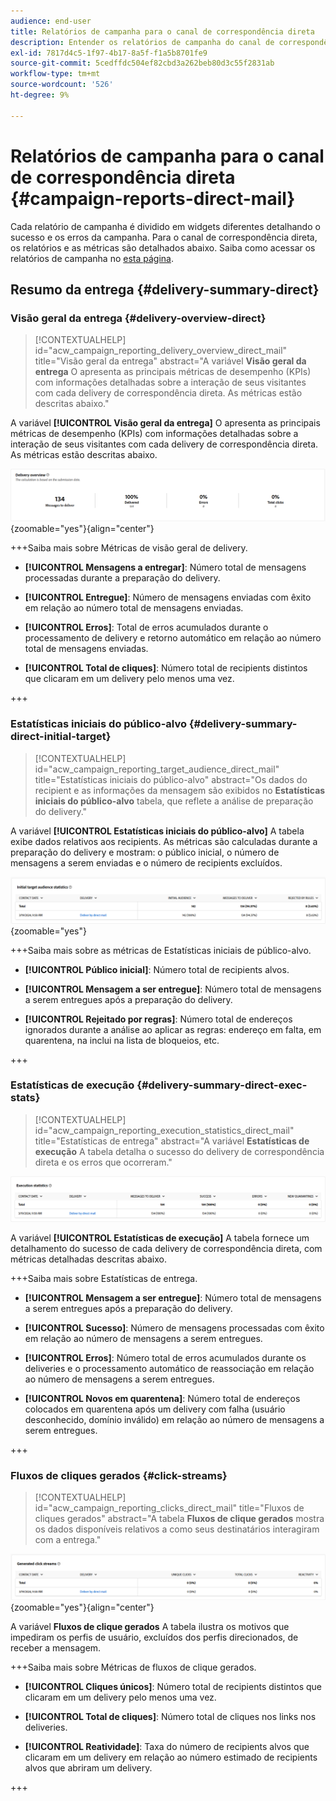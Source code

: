 ```yaml
---
audience: end-user
title: Relatórios de campanha para o canal de correspondência direta
description: Entender os relatórios de campanha do canal de correspondência direta
exl-id: 7817d4c5-1f97-4b17-8a5f-f1a5b8701fe9
source-git-commit: 5cedffdc504ef82cbd3a262beb80d3c55f2831ab
workflow-type: tm+mt
source-wordcount: '526'
ht-degree: 9%

---
```


# Relatórios de campanha para o canal de correspondência direta {#campaign-reports-direct-mail}

Cada relatório de campanha é dividido em widgets diferentes detalhando o sucesso e os erros da campanha. Para o canal de correspondência direta, os relatórios e as métricas são detalhados abaixo. Saiba como acessar os relatórios de campanha no [esta página](campaign-reports.md).

## Resumo da entrega {#delivery-summary-direct}

### Visão geral da entrega {#delivery-overview-direct}

>[!CONTEXTUALHELP]
>id="acw_campaign_reporting_delivery_overview_direct_mail"
>title="Visão geral da entrega"
>abstract="A variável **Visão geral da entrega** O apresenta as principais métricas de desempenho (KPIs) com informações detalhadas sobre a interação de seus visitantes com cada delivery de correspondência direta. As métricas estão descritas abaixo."

A variável **[!UICONTROL Visão geral da entrega]** O apresenta as principais métricas de desempenho (KPIs) com informações detalhadas sobre a interação de seus visitantes com cada delivery de correspondência direta. As métricas estão descritas abaixo.

![](assets/direct-mail-campaign-overview.png){zoomable=&quot;yes&quot;}{align="center"}

+++Saiba mais sobre Métricas de visão geral de delivery.

* **[!UICONTROL Mensagens a entregar]**: Número total de mensagens processadas durante a preparação do delivery.

* **[!UICONTROL Entregue]**: Número de mensagens enviadas com êxito em relação ao número total de mensagens enviadas.

* **[!UICONTROL Erros]**: Total de erros acumulados durante o processamento de delivery e retorno automático em relação ao número total de mensagens enviadas.

* **[!UICONTROL Total de cliques]**: Número total de recipients distintos que clicaram em um delivery pelo menos uma vez.

+++

### Estatísticas iniciais do público-alvo {#delivery-summary-direct-initial-target}

>[!CONTEXTUALHELP]
>id="acw_campaign_reporting_target_audience_direct_mail"
>title="Estatísticas iniciais do público-alvo"
>abstract="Os dados do recipient e as informações da mensagem são exibidos no **Estatísticas iniciais do público-alvo** tabela, que reflete a análise de preparação do delivery."

A variável **[!UICONTROL Estatísticas iniciais do público-alvo]** A tabela exibe dados relativos aos recipients. As métricas são calculadas durante a preparação do delivery e mostram: o público inicial, o número de mensagens a serem enviadas e o número de recipients excluídos.

![](assets/direct-mail-campaign-target-audience.png){zoomable=&quot;yes&quot;}

+++Saiba mais sobre as métricas de Estatísticas iniciais de público-alvo.

* **[!UICONTROL Público inicial]**: Número total de recipients alvos.

* **[!UICONTROL Mensagem a ser entregue]**: Número total de mensagens a serem entregues após a preparação do delivery.

* **[!UICONTROL Rejeitado por regras]**: Número total de endereços ignorados durante a análise ao aplicar as regras: endereço em falta, em quarentena, na inclui na lista de bloqueios, etc.

+++

### Estatísticas de execução {#delivery-summary-direct-exec-stats}

>[!CONTEXTUALHELP]
>id="acw_campaign_reporting_execution_statistics_direct_mail"
>title="Estatísticas de entrega"
>abstract="A variável **Estatísticas de execução** A tabela detalha o sucesso do delivery de correspondência direta e os erros que ocorreram."

![](assets/direct-mail-campaign-exec.png)

A variável **[!UICONTROL Estatísticas de execução]** A tabela fornece um detalhamento do sucesso de cada delivery de correspondência direta, com métricas detalhadas descritas abaixo.

+++Saiba mais sobre Estatísticas de entrega.

* **[!UICONTROL Mensagem a ser entregue]**: Número total de mensagens a serem entregues após a preparação do delivery.

* **[!UICONTROL Sucesso]**: Número de mensagens processadas com êxito em relação ao número de mensagens a serem entregues.

* **[!UICONTROL Erros]**: Número total de erros acumulados durante os deliveries e o processamento automático de reassociação em relação ao número de mensagens a serem entregues.

* **[!UICONTROL Novos em quarentena]**: Número total de endereços colocados em quarentena após um delivery com falha (usuário desconhecido, domínio inválido) em relação ao número de mensagens a serem entregues.

+++

### Fluxos de cliques gerados {#click-streams}

>[!CONTEXTUALHELP]
>id="acw_campaign_reporting_clicks_direct_mail"
>title="Fluxos de cliques gerados"
>abstract="A tabela **Fluxos de clique gerados** mostra os dados disponíveis relativos a como seus destinatários interagiram com a entrega."

![](assets/direct-mail-campaign-clicks.png){zoomable=&quot;yes&quot;}{align="center"}

A variável **Fluxos de clique gerados** A tabela ilustra os motivos que impediram os perfis de usuário, excluídos dos perfis direcionados, de receber a mensagem.

+++Saiba mais sobre Métricas de fluxos de clique gerados.

* **[!UICONTROL Cliques únicos]**: Número total de recipients distintos que clicaram em um delivery pelo menos uma vez.

* **[!UICONTROL Total de cliques]**: Número total de cliques nos links nos deliveries.

* **[!UICONTROL Reatividade]**: Taxa do número de recipients alvos que clicaram em um delivery em relação ao número estimado de recipients alvos que abriram um delivery.

+++
